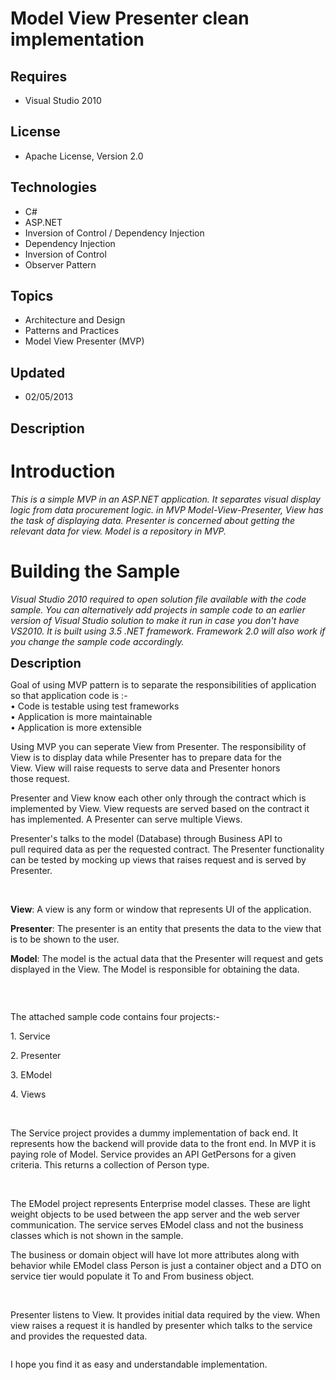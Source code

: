 # Model View Presenter clean implementation
## Requires
- Visual Studio 2010
## License
- Apache License, Version 2.0
## Technologies
- C#
- ASP.NET
- Inversion of Control / Dependency Injection
- Dependency Injection
- Inversion of Control
- Observer Pattern
## Topics
- Architecture and Design
- Patterns and Practices
- Model View Presenter (MVP)
## Updated
- 02/05/2013
## Description

<h1>Introduction</h1>
<p><em>This is a simple MVP in an ASP.NET application. It separates visual display logic from data procurement logic. in MVP Model-View-Presenter, View has the task of displaying data. Presenter is concerned about getting the relevant data for view. Model is
 a repository in MVP. </em></p>
<h1><span>Building the Sample</span></h1>
<p><em>Visual Studio 2010 required to open solution file available with the code sample.&nbsp;You can alternatively add projects in sample code to an earlier version of Visual Studio solution to&nbsp;make it run in case you don't have VS2010. It is built using
 3.5 .NET framework. Framework 2.0 will also work if you change&nbsp;the sample&nbsp;code accordingly.&nbsp;</em></p>
<p><span style="font-size:20px; font-weight:bold">Description</span></p>
<p>Goal of using MVP pattern is to separate the responsibilities of application so that application code is :-<br>
&bull; Code is testable using&nbsp;test frameworks&nbsp;<br>
&bull; Application is more maintainable <br>
&bull; Application is more extensible</p>
<p>Using MVP you can seperate View from Presenter. The responsibility of View is to display data while Presenter has to prepare data for the View.&nbsp;View will raise requests to serve data and Presenter honors those&nbsp;request.</p>
<p>Presenter and View&nbsp;know each other only through the contract which is implemented&nbsp;by View. View requests are served based on the contract it has implemented. A Presenter can serve multiple Views.&nbsp;&nbsp;&nbsp;</p>
<p>Presenter's talks to the model (Database) through Business API&nbsp;to pull&nbsp;required data as per the requested contract.&nbsp;The&nbsp;Presenter functionality can be tested by&nbsp;mocking up views that raises request and is served by Presenter.</p>
<p>&nbsp;</p>
<p><strong>View</strong>: A view is any form or window that represents UI&nbsp;of the application.</p>
<p><strong>Presenter</strong>: The presenter is an entity that presents the data to the view that is to be shown to the user.</p>
<p><strong>Model</strong>: The model is the actual data that the Presenter will request and gets displayed in the View. The Model is responsible for obtaining the data.</p>
<p><img id="59984" src="http://i1.code.msdn.s-msft.com/model-view-presenter-clean-d33ee8d1/image/file/59984/1/mvp.jpg" alt=""></p>
<p>&nbsp;</p>
<p>The attached sample code contains four projects:-</p>
<p>1. Service</p>
<p>2. Presenter</p>
<p>3. EModel</p>
<p>4. Views</p>
<p>&nbsp;</p>
<p>The Service project provides a dummy implementation of back end. It represents how the backend will provide data to the front end. In MVP it is paying role of Model. Service provides an API GetPersons for a given criteria. This returns a collection of Person
 type.</p>
<p>&nbsp;</p>
<p>The EModel project represents Enterprise model classes. These are light weight objects to be used between the app server and the web server communication. The service serves EModel class and not the business classes which is not shown in the sample.</p>
<p>The business or domain object will have lot more attributes along with behavior while EModel class Person is just a container object and a DTO on service tier would populate it To and From business object.</p>
<p>&nbsp;</p>
<p>Presenter listens to View. It provides initial data required by the view. When view raises a request it is handled by presenter which talks to the service and provides the requested data.</p>
<p><img id="60079" src="http://i1.code.msdn.s-msft.com/model-view-presenter-clean-d33ee8d1/image/file/60079/1/classdiagram1.bmp" alt=""></p>
<p>I hope you find it as easy and understandable implementation.</p>

